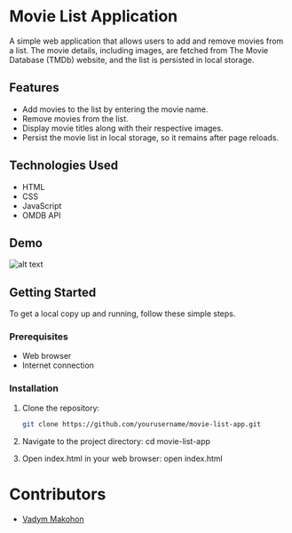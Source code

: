 # Movie List Application

A simple web application that allows users to add and remove movies from a list. The movie details, including images, are fetched from The Movie Database (TMDb) website, and the list is persisted in local storage.

## Features

- Add movies to the list by entering the movie name.
- Remove movies from the list.
- Display movie titles along with their respective images.
- Persist the movie list in local storage, so it remains after page reloads.

## Technologies Used

- HTML
- CSS
- JavaScript
- OMDB API

## Demo
![alt text](https://file%2B.vscode-resource.vscode-cdn.net/Users/vadymmakohon/Desktop/Screenshot%202024-05-27%20at%2010.49.41%E2%80%AFAM.png?version%3D1716799819168)
## Getting Started

To get a local copy up and running, follow these simple steps.

### Prerequisites

- Web browser
- Internet connection

### Installation

1. Clone the repository:
   ```sh
   git clone https://github.com/yourusername/movie-list-app.git
2. Navigate to the project directory: cd movie-list-app

3. Open index.html in your web browser: open index.html

# Contributors
- [Vadym Makohon](https://github.com/VadymMakohon)